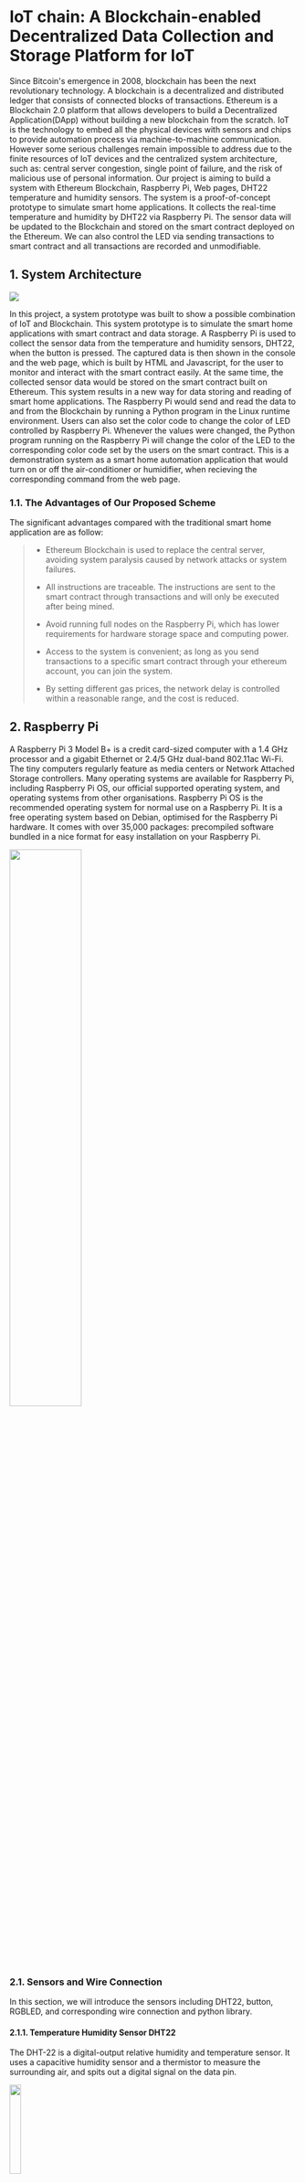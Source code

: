 # IoT chain: A Blockchain-enabled Decentralized Data Collection and Storage Platform for IoT

Since Bitcoin's emergence in 2008, blockchain has been the next revolutionary technology. A blockchain is a decentralized and distributed ledger that consists of connected blocks of transactions. Ethereum is a Blockchain 2.0 platform that allows developers to build a Decentralized Application(DApp) without building a new blockchain from the scratch. IoT is the technology to embed all the physical devices with sensors and chips to provide automation process via machine-to-machine communication. However some serious challenges remain impossible to address due to the finite resources of IoT devices and the centralized system architecture, such as: central server congestion, single point of failure, and the risk of malicious use of personal information. Our project is aiming to build a system with Ethereum Blockchain, Raspberry Pi, Web pages, DHT22 temperature and humidity sensors. The system is a proof-of-concept prototype to simulate smart home applications. It collects the real-time temperature and humidity by DHT22 via Raspberry Pi. The sensor data will be updated to the Blockchain and stored on the smart contract deployed on the Ethereum. We can also control the LED via sending transactions to smart contract and all transactions are recorded and unmodifiable.

## 1. System Architecture

<img src="../report/IoT chain.png"/>

In this project, a system prototype was built to show a possible combination of IoT and Blockchain. This system prototype is to simulate the smart home applications with smart contract and data storage. A Raspberry Pi is used to collect the sensor data from the temperature and humidity sensors, DHT22, when the button is pressed. The captured data is then shown in the console and the web page, which is built by HTML and Javascript, for the user to monitor and interact with the smart contract easily. At the same time, the collected sensor data would be stored on the smart contract built on Ethereum. This system results in a new way for data storing and reading of smart home applications. The Raspberry Pi would send and read the data to and from the Blockchain by running a Python program in the Linux runtime environment. Users can also set the color code to change the color of LED controlled by Raspberry Pi. Whenever the values were changed, the Python program running on the Raspberry Pi will change the color of the LED to the corresponding color code set by the users on the smart contract. This is a demonstration system as a smart home automation application that would turn on or off the air-conditioner or humidifier, when recieving the corresponding  command from the web page. 

### 1.1. The Advantages of Our Proposed Scheme

The significant advantages compared with the traditional smart home application are as follow:

>- Ethereum Blockchain is used to replace the central server, avoiding system paralysis caused by network attacks or system failures.
>
>- All instructions are traceable. The instructions are sent to the smart contract through transactions and will only be executed after being mined.
>- Avoid running full nodes on the Raspberry Pi, which has lower requirements for hardware storage space and computing power.
>- Access to the system is convenient; as long as you send transactions to a specific smart contract through your ethereum account, you can join the system.
>- By setting different gas prices, the network delay is controlled within a reasonable range, and the cost is reduced.

## 2. Raspberry Pi

A Raspberry Pi 3 Model B+ is a credit card-sized computer with a 1.4 GHz processor and a gigabit Ethernet or 2.4/5 GHz dual-band 802.11ac Wi-Fi. The tiny computers regularly feature as media centers or Network Attached Storage controllers. Many operating systems are available for Raspberry Pi, including Raspberry Pi OS, our official supported operating system, and operating systems from other organisations. Raspberry Pi OS is the recommended operating system for normal use on a Raspberry Pi. It is a free operating system based on Debian, optimised for the Raspberry Pi hardware. It comes with over 35,000 packages: precompiled software bundled in a nice format for easy installation on your Raspberry Pi.

<img src="../report/Raspberry Pi.png" width=50%/>

### 2.1. Sensors and Wire Connection

In this section, we will introduce the sensors including DHT22, button, RGBLED, and corresponding wire connection and python library.

#### 2.1.1. Temperature Humidity Sensor DHT22

The DHT-22 is a digital-output relative humidity and temperature sensor. It uses a capacitive humidity sensor and a thermistor to measure the surrounding air, and spits out a digital signal on the data pin.

<img src="../report/DHT22.png" width=20%/>

**Technical Details**

> - Low cost
>
> - 3 to 5V power and I/O
>
> - 2.5mA max current use during conversion (while requesting data)
>
> - Good for 0-100% humidity readings with 2-5% accuracy
>
> - Good for -40 to 80°C temperature readings ±0.5°C accuracy
>
> - No more than 0.5 Hz sampling rate (once every 2 seconds)
>
> - Body size 27mm x 59mm x 13.5mm (1.05" x 2.32" x 0.53")

#### 2.1.2.  CircuitPython-DHT Library

We need to install a library to communicate with the DHT sensor. We're going to install the CircuitPython_DHT library. This library works with both the DHT22 and DHT11 sensors.

Run the following command to install the CircuitPython-DHT library:

```shell
pip3 install adafruit-circuitpython-dht

sudo apt-get install libgpiod2
```

#### 2.1.3. Setting the Pin Port

 We're using a Raspberry Pi with a DHT22 sensor connected to **Pin 14**.

```python
import board
import adafruit_dht

sensor = adafruit_dht.DHT22(board.D14)
```

#### 2.1.4. Installing GPIO Zero

GPIO Zero is installed by default in the Raspberry Pi OS image. Follow this guide to installing on Raspberry Pi OS Lite or other operating systems. In Python, libraries and functions used in a script must be imported by name at the top of the file. This library uses Broadcom (BCM) pin numbering for the GPIO pins, as opposed to physical (BOARD) numbering. Unlike in the RPi.GPIO library, this is not configurable. Any pin marked GPIO in the diagram below can be used as a pin number. For example, if an DHT22 was attached to GPIO14 you would specify the pin number as 14 rather than 8.

```shell
sudo apt update # update your repositories list

sudo apt install python3-gpiozero # install the package for Python 3
```

#### 2.1.5. Setting Button and RGBLED

We're connecting button to **Pin 2** and RGBLED red to **Pin 10**, green to **Pin 9** and blue to **Pin 11**.

```python
from gpiozero import Button, RGBLED

button = Button(2)
led = RGBLED(red=9, green=10, blue=11)
```

<img src="../report/Wire Connection.png" width=80%/>

### 2.2. Infura API

Ethereum is a global network designed to process instructions in a decentralized way, relying on the processing power and storage resources of multiple computers or nodes. For Ethereum to work in a decentralized way it needs a distributed network of nodes that can verify blocks and transaction data. We avoid running a full node on Raspberry Pi and use a light-weight client to interact with Ethereum through Infura API.

Infura is a platform as a service for Ethereum networks. Using Infura, you can connect to Ethereum Test or Main networks by exposing a URL, where request response times are up to 20 times faster than other services and self-hosted solutions. Infura is a hosted Ethereum node cluster that lets your users run your application without requiring them to set up their own Ethereum node or wallet. For security reasons, Infura does not manage your private keys, which means Infura cannot sign transactions on your behalf.

**Infura uses case**

> - Associate your DApp with any of the Ethereum systems (test or Main) without setting the Ethereum Network.
>
> - Concentrate just on the application includes for some time without thinking about which arrangement it will run on.
>
> - Deploy and interact with your block shape and Infura makes it very easy to interact with the blockchain without lawn downloading any of the blocks.



<img src="../report/Infura API.png" width=80%/>



#### 2.2.1. Infura Dashboard

We using dashboard generated Project ID with our API requests will now have visibility into exactly how our application is using Infura. This includes our most common methods, request volume, and bandwidth usage. 

Here are a few of the future benefits the Infura Dashboard and new authentication will provide:

> - Increase to the overall health and performance of Infura by adding protection from bad actors and attacks;
>
> - The all new Stats page, showing your application’s Ethereum node usage, with more advanced analytics to come;
>
> - Opt-in early access to new Infura features such as GraphQL APIs for Ethereum and Gas and Network Health data;
>
> - Monitoring and alerting to help you better manage your application;

<img src="../report/Infura Dashboard.png" width=60%/>

#### 2.2.2. Infura Connection Provider

Web3.py is a Python library for interacting with Ethereum. It’s commonly found in decentralized apps to help with sending transactions, interacting with smart contracts, reading block data, and a variety of other use cases. Web3.py can be installed using `pip3` as follows:

```shell
pip3 install web3
```

The quickest way to interact with the Ethereum blockchain is to use a remote node provider, like Infura. You can connect to a remote node by specifying the endpoint.

```python
from web3 import Web3

infura_url = "https://ropsten.infura.io/v3/YOUR_PROJECT_ID"
w3 = Web3(Web3.HTTPProvider(infura_url))
w3.isConnected() // True
```

### 2.3. Web3.py Library

Web3.py can help us develop clients that talk to the blockchain, crafting code that reads and writes data from the blockchain(this includes smart contract interaction). And not necessarily clients like user-facing applications (web applications for example), but clients that transact with the blockchain by reading information from it, writing new transaction data to it, or executing business logic with smart contracts. Since we're writing python this client might be a script that scrapes blockchain data, or a server process that executes a smart contract function for example. Web3.py is collection of libraries that enable you to do these kinds of things: create Ethereum transactions, read and write data from smart contracts, create smart contracts, and so much more.

Web3.py talks to The Ethereum Blockchain with JSON RPC, which stands for Remote Procedure Call protocol. Ethereum is a peer-to-peer network of nodes that distributes all its data across each node in the network. In other words, each node on the network gets a copy of all the code and the data on the network. Web3.py allows us to make requests to an individual Ethereum node on behalf of the entire network with JSON RPC. This will allow us to read and write data to the network through a single node. It's kind of like making HTTP requests to a JSON API on a web server.

#### 2.3.1. Gas Price Strategy

For Ethereum transactions, gas price is a delicate property. For this reason, Web3.py includes an API for configuring it. By default, Web3.py will not include a gas price in the transaction as to relay this responsibility to the connected node. The Gas Price API allows you to define Web3.py’s behaviour for populating the gas price. This is done using a Gas Price Strategy, a method which takes the Web3.py object and a transaction dictionary and returns a gas price (denominated in wei). To retreive the gas price using the selected strategy simply call generateGasPrice().

The following ready to use versions of this strategy are available:

> - web3.gas_strategies.time_based.fast_gas_price_strategy: Transaction mined within 60 seconds.
> - web3.gas_strategies.time_based.medium_gas_price_strategy: Transaction mined within 5 minutes.
> - web3.gas_strategies.time_based.slow_gas_price_strategy: Transaction mined within 1 hour.
> - web3.gas_strategies.time_based.glacial_gas_price_strategy: Transaction mined within 24 hours.

```python
w3.eth.setGasPriceStrategy(fast_gas_price_strategy) # Set gas price strategy
gas_price = w3.eth.generateGasPrice() # Get estimated gas price
```

#### 2.3.2. Smart Contract Object

The contract object makes it easy to interact with smart contracts on the ethereum blockchain. When you create a new contract object you give it the json interface of the respective smart contract and web3.py will auto convert all calls into low level ABI calls over RPC for you.

```python
contract_address = "YOUR CONTRACT ADDRESS..."
abi = json.loads('YOUR CONTRACT ABI...')

# Build your smart contract
contract = w3.eth.contract(address=contract_address, abi=abi) 
```

#### 2.3.3. Contract Functions

The named functions exposed through the contract's functions property are of the ContractFunction type. This class is not to be used directly, but instead through Contract.functions.

```python
# Build add_records function
function = contract.functions.add_records(timestamp_encode, 
                                          temperature_encode, humidity_encode)
```

#### 2.3.4. Signing and Send Transaction

Signing transactions is the only way for you to prove to the Blockchain you are who you claimed to be. It is a fundamental concept when working with the Ethereum Web3.py library. You can sign transactions using a private key for the address that is initiating the transaction. For security reasons, take extra care when handling private keys.

```python
account_address = "YOUR ACCOUNT ADDRESS..."
private_key = "YOUR PRIVATE KET..."

nonce = w3.eth.getTransactionCount(account_address)
tx = function.buildTransaction({"nonce": nonce})  # Build transaction
signed_tx = w3.eth.account.signTransaction(tx, private_key) # Sign the transaction
tx_hash = w3.eth.sendRawTransaction(signed_tx.rawTransaction) # Send raw transaction
receipt = w3.eth.waitForTransactionReceipt(tx_hash) # Get your receipt
```

#### 2.3.5. Setting Event Log Filters

Events and logs are important in Ethereum because they facilitate communication between smart contracts and their user interfaces. In traditional web development, a server response is provided in a callback to the frontend. In Ethereum, when a transaction is mined, smart contracts can emit events and write logs to the blockchain that the frontend can then process. 

There are 3 main use cases for events and logs:

>- Smart contract return values for the user interface
>
>- Asynchronous triggers with data
>
>- A cheaper form of storage

```python
event_filter = contract.events.led.createFilter(fromBlock="latest",
                                                argument_filters={"_to": account_address}) # Set event filters
events = event_filter.get_new_entries() # Get all events
```

## 3. Ethereum

Ethereum is a decentralized platform that runs smart contracts. Smart contracts are applications that run exactly as programmed without any possibility of downtime, censorship, fraud, or third-party interference. In the Ethereum, there is a single, canonical computer called the Ethereum Virtual Machine, whose state everyone on the Ethereum network agrees on. Everyone who participates in the Ethereum network keeps a copy of the state of this computer. Additionally, any participant can broadcast a request for this computer to perform arbitrary computation. Whenever such a request is broadcast, other participants on the network verify, validate, and carry out the computation. This causes a state change in the EVM, which is committed and propagated throughout the entire network.

Requests for computation are called transaction requests, the record of all transactions as well as the EVM’s present state is stored in the blockchain, which in turn is stored and agreed upon by all nodes. Cryptographic mechanisms ensure that once transactions are verified as valid and added to the blockchain, they can’t be tampered with later, the same mechanisms also ensure that all transactions are signed and executed with appropriate permissions.

### 3.1. Smart Contract

A smart contract is simply a program that runs on the Ethereum blockchain. It's a collection of code and data that resides at a specific address on the Ethereum blockchain. Smart contracts are a type of Ethereum account. This means they have a balance and they can send transactions over the network. However they're not controlled by a user, instead they are deployed to the network and run as programmed. User accounts can then interact with a smart contract by submitting transactions that execute a function defined on the smart contract. Smart contracts can define rules, like a regular contract, and automatically enforce them via the code.

This contract will store the temperature and humidity of the DHT22 sensors. Events will be used to log the historical data of the temperature and humidity. When we press the button, the Raspberry Pi will upload the current temperature and humidity to smart contract through Infura. Raspberry Pi also can subscribe an event about led color, when the color code is changed, the LED will trun to the corresponding color.

The smart contract is tested and deployed on the official online Ethereum IDE Remix. We construct and test the smart contract on Remix, and make sure it can work properly. Figure below shows the variables and functions defined in the smart contract. The basic logic workflow is shown by the arrows.

<img src="../report/Contract Functions.png" width=80%/>

There are two main functions and two events in this contract: 1) *add_records*(): update the temperature and humidity value from Raspberry Pi; 2) *control_led()*: update the color code from webpage; 3) *records()*: record all temperature and humidity data; 4) *led()*: set the color code.

```javascript
contract IoT_chain is mortal {
    
    event records(address indexed _from, bytes time, bytes temp, bytes hum);
    event led(address indexed _from, address indexed _to, uint8 color);
    
    function add_records(bytes memory time, bytes memory temp, bytes memory hum) public {
        emit records(msg.sender, time, temp, hum);
    }
    
    function control_led(address _to, uint8 color) public {
        emit led(msg.sender, _to, color);
    }
}
```

### 3.2. Event and Log

In the traditional world, applications often use logs to capture and describe what’s going on at a specific moment. These logs are often used to debug applications, detect specific events, or notify the viewer of the logs that something happened. It turns out they are also very useful when writing or interacting with smart contracts. The EVM currently has 5 opcodes for emitting event logs: *LOG0*, *LOG1*, *LOG2*, *LOG3*, and *LOG4*. A log record can be used to describe an event within a smart contract, like a token transfer or a change of ownership. Each log record consists of both topics and data. Topics are 32-byte (256 bit) words that are used to describe what’s going on in an event. Different opcodes are needed to describe the number of topics that need to be included in the log record. For instance, LOG1 includes one topic, while LOG4 includes four topics. Therefore, the maximum number of topics that can be included in a single log record is four.

The first part of a log record consists of an array of topics. These topics are used to describe the event. The first topic usually consists of the signature (a keccak256 hash) of the name of the event that occurred, including the types (uint256, string, etc.) of its parameters. One exception where this signature is not included as the first topic is when emitting anonymous events. Since topics can only hold a maximum of 32 bytes of data, things like arrays or strings cannot be used as topics reliably. Instead, it should be included as data in the log record, not as a topic. If you were to try including a topic that’s larger than 32 bytes, the topic will be hashed instead. As a result, this hash can only be reversed if you know the original input. In conclusion, topics should only reliably be used for data that strongly narrows down search queries (like addresses). In conclusion, topics can be seen as indexed keys of the event that all map to the same value, which we will talk about next.

The second part of a log record consists of additional data. Topics and data work best together as there are upsides and downsides to each. For example, while topics are searchable, data is not. But, including data is a lot cheaper than including topics. Additionally, while topics are limited to 4 \* 32 bytes, event data is not, which means it can include large or complicated data like arrays or strings. Therefore, the event data can be seen as the value. In our application, the topic is about the node address and functions, and the related sensor data is stored in the data part.

<img src="../report/Event and Log.png" width=85%/>

## 4. Decentralized Application

We build a Dapp web interface, used for the applications that are developed and operate on the Ethereum blockchain. On Etherscan, users can interact with dapps on the dapps' respective personalized Dapp Page. On a typical Etherscan Dapp Page, users can learn more about the dapp's background, official channels and also connect to their Web3 wallets to interact with the dapp's read and write functions. In a way, it can be said that the Etherscan Dapp web interface is the unofficial front-end interface for dapps - that is updated by the dapp's official developer, of course.

<img src="../report/WebPage.png" width=80%/>

### 4.1. MetaMask

MetaMask is a browser plugin, available as the MetaMask Chrome extension or Firefox Add-on. At its core, it serves as an Ethereum wallet: By installing it, you will get access to a unique Ethereum public address, with which you can start sending and receiving ether or tokens.

But MetaMask does something more than an Ethereum wallet. As a browser extension, it can interact with the current webpage you’re browsing. It does so by injecting a JavaScript library called web3.js in every webpage you visit. Once injected, a `web3` object will be available via `window.web3` in the JavaScript code of this website. To have a look at what this object looks like, just type `window.web3` in the Chrome or Firefox DevTools console, if you have MetaMask installed.

#### 4.1.1. Connecting Web3.js to MetaMask

To develop for MetaMask, install MetaMask on your development machine. Once MetaMask is installed and running, you should find that new browser tabs have a `window.ethereum` object available in the developer console. This is how your website will interact with MetaMask.

```javascript
const Web3 = require("web3")
const w3 = new Web3(web3.currentProvider)
window.ethereum.enable()
```

When open the web page, you should connect your Ethereum account with MetaMask.

<img src="../report/MetaMask login.png" width=25%/>

### 4.2. Web3.js

Web3.js provides us with JavaScript APIs to communicate with geth. It uses JSON-RPC internally to communicate with geth. Web3.js can also communicate with any other kind of Ethereum node that supports JSON-RPC. It exposes all JSON-RPC APIs as JavaScript APIs, that is, it doesn't just support all the Ethereum-related APIs, it also supports APIs related to Whisper and Swarm.

#### 4.2.1. Smart Contract Object

The `web3.eth.Contract` object makes it easy to interact with smart contracts on the ethereum blockchain. When you create a new contract object you give it the json interface of the respective smart contract and web3 will auto convert all calls into low level ABI calls over RPC for you. Contract object is similar to Web3.py, which interact with smart contracts on the ethereum blockchain. 

```javascript
var address
w3.eth.getAccounts()
.then(accounts => {
    address = accounts[0]
    console.log(address)
})

const contractAddress = "YOUR CONTRACT ADDRESS..."
const abi = YOUR CONTRACT ABI...

const contract = new w3.eth.Contract(abi, contractAddress)

const nodeAddress = document.getElementById("node_address")
const color = document.getElementById("color")
```

#### 4.2.2. Sending Transaction

This fucntion allows us to send color code to smart contracts . It will send a transaction to the smart contract and execute its method. This can alter the smart contract state.

```javascript
sendTx = function() {
    try {
        contract.methods.control_led(nodeAddress.value, color.value).send({
            from: address
        }).then(receipt => {
            console.log(receipt)
            alert("Successfully sent to Ethereum!")
        })
    } catch(error) {
        alert(error)
    }
}
```

When sending a transaction, you can set the gas price and gas limit to make the transaction mined in a proper time range.

<img src="../report/MetaMask transaction.png" width=25%/>

#### 4.2.3. Getting Past Events

We can use web3.js to query all past events that a contract has ever emitted. The `getPastEvents()` will return an array of event objects. However it is currently limited to one thousand results at a time, it will return an error if more results would be returned. The first argument allows you to specify the event type to query, or `allEvents()` to return all event types. The second argument is a filter object that allows you to filter by start and end block. You can also specify the type of event your want to query. We query all "records" events and present on the web page.

```javascript
getData = function() {
    contract.getPastEvents(
        "records", 
        {
            fromBlock: 0,
            toBlock: "latest"
        },
        (err, events) => {
            console.log(events)
            var data = document.getElementById("data")
            data.innerText = ""
            var row = document.createElement("tr")
            var cell1 = document.createElement("td")
            cell1.innerText = "From"
            var cell2 = document.createElement("td")
            cell2.innerText = "Time"
            var cell3 = document.createElement("td")
            cell3.innerText = "Temperature / °C"
            var cell4 = document.createElement("td")
            cell4.innerText = "Humidity / %"
            row.appendChild(cell1)
            row.appendChild(cell2)
            row.appendChild(cell3)
            row.appendChild(cell4)
            data.appendChild(row)
            for (i in events) {
                var event = events[i].returnValues
                var row = document.createElement("tr")
                var cell1 = document.createElement("td")
                cell1.innerText = event._from
                var cell2 = document.createElement("td")
                cell2.innerText = fromHex(event.time)
                var cell3 = document.createElement("td")
                cell3.innerText = fromHex(event.temp)
                var cell4 = document.createElement("td")
                cell4.innerText = fromHex(event.hum)
                row.appendChild(cell1)
                row.appendChild(cell2)
                row.appendChild(cell3)
                row.appendChild(cell4)
                data.appendChild(row)
            }
        }
    )
}
```

#### 4.2.4 Decode the Data from Contract

The data stored on the Ethereum is in hexadecimal, we need to convert it to readable characters.

```javascript
function fromHex(hex) {
    var s = ''
    for (var i = 0; i < hex.length; i+=2) {
        s += String.fromCharCode(parseInt(hex.substr(i, 2), 16))
    }
    return decodeURIComponent(escape(s))
}
```

## 4. Conclusion

In this project, a system is successfully built with the combination of Ethereum private Blockchain, Raspberry Pi 3 Model B+, DHT22 temperature and relative humidity sensor and Web Page. This system prototype is to simulate a smart home application that updates the real-time temperature and humidity to the user and control remotely when a certain situation occurs. The sensor data is stored on the smart contract and the turning on or off the LED as a warning is the reactions for this system. We can also handle the latency in a proper range, within 60 seconds. The cost of building this system is quite reasonable, which would cost low than $100, for smart home applications. Instead, turning on or off corresponding LED is implemented as a simulation process. This could be further improved by researching the process controlling air-conditioner and humidifier by the infra-red controller. An additional process must be conducted, which is keeping enough tokens stored in the Ethereum account of the Raspberry Pi to interact with the smart contract. Since whenever an account wants to send a transaction or call a smart contract on the Ethereum Blockchain, the account needs to pay certain token as a gas fee for the transactions to be made successfully.

